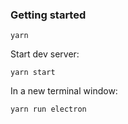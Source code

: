 ### Getting started

`yarn`

Start dev server:

`yarn start`

In a new terminal window:

`yarn run electron`
